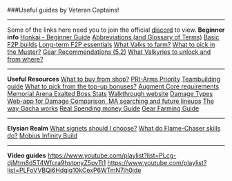 ###Useful guides by Veteran Captains!
***
Some of the links here need you to join the official [discord](https://www.discord.gg/hi3) to view.
**Beginner info**
[Honkai - Beginner Guide](https://docs.google.com/document/d/11atbmqWYIhgGxjFWdEdcAmoaPY6lDFLUsidweqYWjUw/edit)
[Abbreviations (and Glossary of Terms)](https://honkaiimpact3.fandom.com/Glossary_of_Terms)
[Basic F2P builds](https://docs.google.com/spreadsheets/d/16_ZXSX7Rc2OLDNiEayBgUuc72OYaowH9UWlMT6itnVo/edit#gid=0)
[Long-term F2P essentials](https://www.hoyolab.com/HI3rd/article/537278)
[What Valks to farm?](https://docs.google.com/spreadsheets/d/1-_y38U0OHMHN-KCZfX8FiPki-tPmZHvAnWOS_T7lq6w/edit?usp=sharing)
[What to pick in the Muster?](https://discordapp.com/channels/418652140454674432/430057371641970708/717945403219116054)
[Gear Recommendations (5.2)](https://www.youtube.com/watch?v=ZS9i4sVpI9U)
[What Valkyries to unlock and from where?](https://discord.com/channels/418652140454674432/430057371641970708/918697622422814760)
***
**Useful Resources**
[What to buy from shop?](https://discordapp.com/channels/418652140454674432/430057371641970708/720824729111363694)
[PRI-Arms Priority](https://docs.google.com/spreadsheets/d/1HYgkkqIWOJ-4L6_yDAlthLe1yhRceXcocRS5lNF--go/edit#gid=0)
[Teambuilding guide](https://www.youtube.com/watch?v=R3H0-4c0L9o)
[What to pick from the top-up bonuses?](https://www.youtube.com/watch?v=wKSxoXG5mjk)
[Augment Core requirements](https://honkaiimpact3.gamepedia.com/Augment_Core)
[Memorial Arena Exalted Boss Stats](https://docs.google.com/spreadsheets/d/1nIAoY2k3tx-Ih-9OgMGXuRKC66Oy9VLO5Q3LDC696qs/edit#gid=0)
[Walkthrough website](https://walkthrough.honkaiimpact3.com/)
[Damage Types](https://discord.com/channels/418652140454674432/430057371641970708/903409640593817650)
[Web-app for Damage Comparison, MA searching and future lineups](https://honkai-guide.web.app/)
[The way Gacha works](https://docs.google.com/document/d/1WCBSmtXbZlHR-WLNw1yLKIW1kvd6jVGl9gKkqHoA7V0/edit?usp=sharing)
[Real Spending money Guide](https://docs.google.com/document/d/1c9ftxRG81nkmxJ7k232hhAJkPcQEmQLt9Fbft9YNAuM/edit?usp=sharing)
[Gear Farming Guide](https://rentry.co/hi3bounty3)
***
**Elysian Realm**
[What signets should I choose?](https://rentry.co/ElysianRealm)
[What do Flame-Chaser skills do?](https://discord.com/channels/418652140454674432/430057371641970708/909569437387087873)
[Mobius Infinity Build](https://rentry.co/MobiusForDummies)
***
**Video guides**
https://www.youtube.com/playlist?list=PLcg-djMtm8d5T4Wfcra9hstpnyZ5pvTt1
https://www.youtube.com/playlist?list=PLFoVVBQi6Hdqiq10kCexP6WTmN7ih0ide

